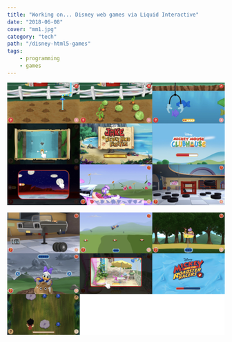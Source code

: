 ```yaml
---
title: "Working on... Disney web games via Liquid Interactive"
date: "2018-06-08"
cover: "mm1.jpg"
category: "tech"
path: "/disney-html5-games"
tags:
    - programming
    - games
---
```


![](images/mm1.jpg)

![](images/mm2.jpg)
